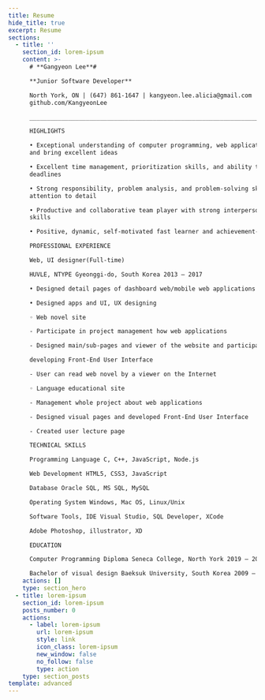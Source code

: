 ```yaml
---
title: Resume
hide_title: true
excerpt: Resume
sections:
  - title: ''
    section_id: lorem-ipsum
    content: >-
      # **Gangyeon Lee**#

      **Junior Software Developer**

      North York, ON | (647) 861-1647 | kangyeon.lee.alicia@gmail.com | Git:
      github.com/KangyeonLee

      _________________________________________________________________________________

      HIGHLIGHTS

      • Exceptional understanding of computer programming, web application works
      and bring excellent ideas

      • Excellent time management, prioritization skills, and ability to meet
      deadlines

      • Strong responsibility, problem analysis, and problem-solving skills with
      attention to detail

      • Productive and collaborative team player with strong interpersonal
      skills

      • Positive, dynamic, self-motivated fast learner and achievement-oriented

      PROFESSIONAL EXPERIENCE

      Web, UI designer(Full-time)

      HUVLE, NTYPE Gyeonggi-do, South Korea 2013 – 2017

      • Designed detail pages of dashboard web/mobile web applications

      • Designed apps and UI, UX designing

      ◦ Web novel site

      - Participate in project management how web applications

      - Designed main/sub-pages and viewer of the website and participate in

      developing Front-End User Interface

      - User can read web novel by a viewer on the Internet

      ◦ Language educational site

      - Management whole project about web applications

      - Designed visual pages and developed Front-End User Interface

      - Created user lecture page

      TECHNICAL SKILLS

      Programming Language C, C++, JavaScript, Node.js

      Web Development HTML5, CSS3, JavaScript

      Database Oracle SQL, MS SQL, MySQL

      Operating System Windows, Mac OS, Linux/Unix

      Software Tools, IDE Visual Studio, SQL Developer, XCode

      Adobe Photoshop, illustrator, XD

      EDUCATION

      Computer Programming Diploma Seneca College, North York 2019 – 2020

      Bachelor of visual design Baeksuk University, South Korea 2009 – 2012
    actions: []
    type: section_hero
  - title: lorem-ipsum
    section_id: lorem-ipsum
    posts_number: 0
    actions:
      - label: lorem-ipsum
        url: lorem-ipsum
        style: link
        icon_class: lorem-ipsum
        new_window: false
        no_follow: false
        type: action
    type: section_posts
template: advanced
---
```

